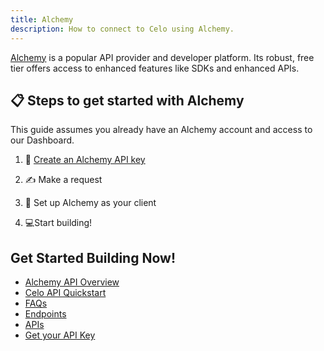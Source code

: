 ```yaml
---
title: Alchemy
description: How to connect to Celo using Alchemy. 
---
```


[Alchemy](https://docs.alchemy.com/reference/celo-chain-api-quickstart) is a popular API provider and developer platform. Its robust, free tier offers access to enhanced features like SDKs and enhanced APIs.

## 📋 Steps to get started with Alchemy

This guide assumes you already have an Alchemy account and access to our Dashboard.

1. 🔑 [Create an Alchemy API key](https://dashboard.alchemy.com/)

2. ✍️ Make a request

3. 🤝 Set up Alchemy as your client

4. 💻Start building!

## Get Started Building Now!

- [Alchemy API Overview](https://docs.alchemy.com/reference/api-overview)
- [Celo API Quickstart](https://docs.alchemy.com/reference/celo-chain-api-quickstart)
- [FAQs](https://docs.alchemy.com/reference/celo-chain-api-faq)
- [Endpoints](https://docs.alchemy.com/reference/celo-chain-api-endpoints)
- [APIs](https://docs.alchemy.com/reference/chain-apis-overview#celo-apis)
- [Get your API Key](https://dashboard.alchemy.com/)
